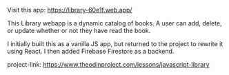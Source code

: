 Visit this app: https://library-60e1f.web.app/

This Library webapp is a dynamic catalog of books. A user can add, delete, or update whether or not they have read the book.

I initially built this as a vanilla JS app, but returned to the project to rewrite it using React. I then added Firebase Firestore as a backend.

project-link: https://www.theodinproject.com/lessons/javascript-library